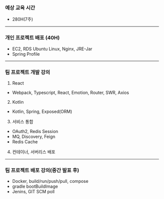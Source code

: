 ### 예상 교육 시간

- 280H(7주)

---

### 개인 프로젝트 배포 (40H)

- EC2, RDS Ubuntu Linux, Nginx, JRE-Jar
- Spring Profile

---

### 팀 프로젝트 개발 강의

1. React

- Webpack, Typescript, React, Emotion, Router, SWR, Axios

2. Kotlin

- Kotlin, Spring, Exposed(ORM)

3. 서비스 통합

- OAuth2, Redis Session
- MQ, Discovery, Feign
- Redis Cache

4. 컨테이너, 서버리스 배포

---

### 팀 프로젝트 배포 강의(중간 발표 후)

- Docker, build/run/push/pull, compose
- gradle bootBuildImage
- Jenins, GIT SCM poll
